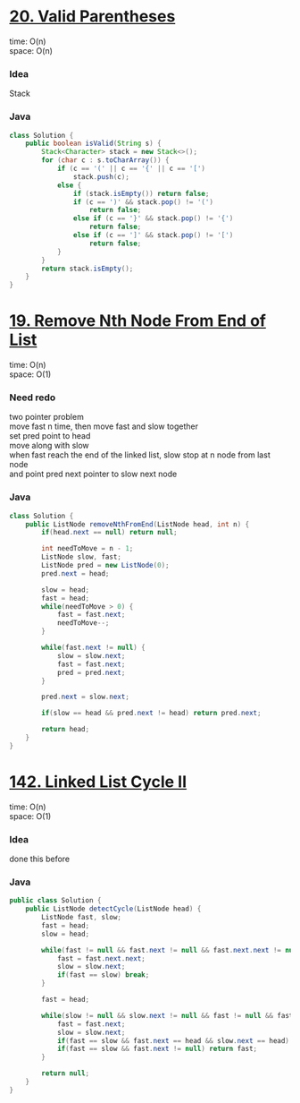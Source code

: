# [20. Valid Parentheses](https://leetcode.com/problems/valid-parentheses/description/)

time: O(n)\
space: O(n) 

### Idea
Stack

### Java
``` java
class Solution {
    public boolean isValid(String s) {
        Stack<Character> stack = new Stack<>();
        for (char c : s.toCharArray()) {
            if (c == '(' || c == '{' || c == '[')
                stack.push(c);
            else {
                if (stack.isEmpty()) return false;
                if (c == ')' && stack.pop() != '(')
                    return false;
                else if (c == '}' && stack.pop() != '{')
                    return false;
                else if (c == ']' && stack.pop() != '[')
                    return false;
            }
        }
        return stack.isEmpty();
    }
}
```

# [19. Remove Nth Node From End of List](https://leetcode.com/problems/remove-nth-node-from-end-of-list/description/)

time: O(n) \
space: O(1) 

### Need redo
two pointer problem \
move fast n time, then move fast and slow together \
set pred point to head \
move along with slow \
when fast reach the end of the linked list, slow stop at n node from last node \
and point pred next pointer to slow next node

### Java
``` java
class Solution {
    public ListNode removeNthFromEnd(ListNode head, int n) {
        if(head.next == null) return null; 

        int needToMove = n - 1;
        ListNode slow, fast;
        ListNode pred = new ListNode(0);
        pred.next = head;

        slow = head;
        fast = head;
        while(needToMove > 0) {
            fast = fast.next;
            needToMove--;
        }

        while(fast.next != null) {
            slow = slow.next;
            fast = fast.next;
            pred = pred.next;
        }

        pred.next = slow.next;

        if(slow == head && pred.next != head) return pred.next;

        return head;
    }
}
```


# [142. Linked List Cycle II](https://leetcode.com/problems/linked-list-cycle-ii/description/)

time: O(n) \
space: O(1)

### Idea
done this before

### Java
``` java
public class Solution {
    public ListNode detectCycle(ListNode head) {
        ListNode fast, slow;
        fast = head;
        slow = head;

        while(fast != null && fast.next != null && fast.next.next != null) {
            fast = fast.next.next;
            slow = slow.next;
            if(fast == slow) break;
        }

        fast = head;

        while(slow != null && slow.next != null && fast != null && fast.next != null) {
            fast = fast.next;
            slow = slow.next;
            if(fast == slow && fast.next == head && slow.next == head) return head;
            if(fast == slow && fast.next != null) return fast;
        }

        return null;
    }
}
```
